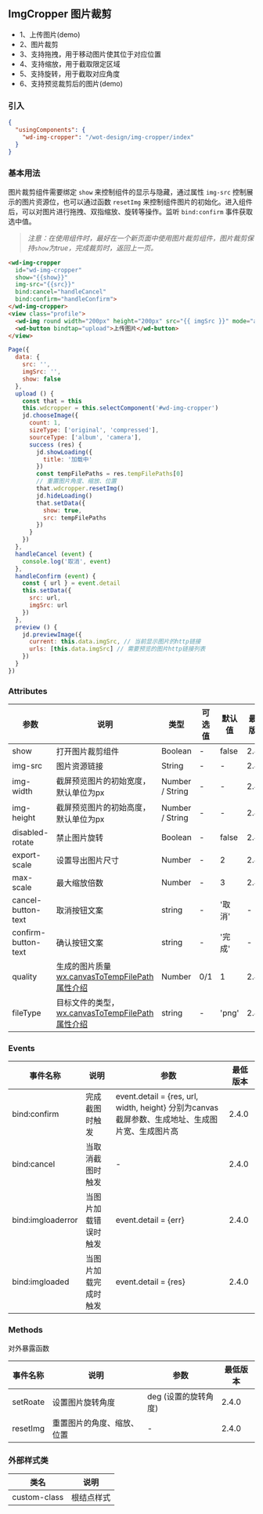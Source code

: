 ## ImgCropper 图片裁剪

- 1、上传图片(demo)
- 2、图片裁剪
- 3、支持拖拽，用于移动图片使其位于对应位置
- 4、支持缩放，用于截取限定区域
- 5、支持旋转，用于截取对应角度
- 6、支持预览裁剪后的图片(demo)

### 引入

```json
{
  "usingComponents": {
    "wd-img-cropper": "/wot-design/img-cropper/index"
  }
}
```

### 基本用法

图片裁剪组件需要绑定 `show` 来控制组件的显示与隐藏，通过属性 `img-src` 控制展示的图片资源位，也可以通过函数 `resetImg` 来控制组件图片的初始化。进入组件后，可以对图片进行拖拽、双指缩放、旋转等操作。监听 `bind:confirm` 事件获取选中值。

> *注意：在使用组件时，最好在一个新页面中使用图片裁剪组件，图片裁剪保持`show`为true，完成裁剪时，返回上一页。*

```html
<wd-img-cropper
  id="wd-img-cropper"
  show="{{show}}"
  img-src="{{src}}"
  bind:cancel="handleCancel"
  bind:confirm="handleConfirm">
</wd-img-cropper>
<view class="profile">
  <wd-img round width="200px" height="200px" src="{{ imgSrc }}" mode="aspectFit" custom-class="profile-img" bindtap="preview" />
  <wd-button bindtap="upload">上传图片</wd-button>
</view>
```

```JavaScript
Page({
  data: {
    src: '',
    imgSrc: '',
    show: false
  },
  upload () {
    const that = this
    this.wdcropper = this.selectComponent('#wd-img-cropper')
    jd.chooseImage({
      count: 1,
      sizeType: ['original', 'compressed'],
      sourceType: ['album', 'camera'],
      success (res) {
        jd.showLoading({
          title: '加载中'
        })
        const tempFilePaths = res.tempFilePaths[0]
        // 重置图片角度、缩放、位置
        that.wdcropper.resetImg()
        jd.hideLoading()
        that.setData({
          show: true,
          src: tempFilePaths
        })
      }
    })
  },
  handleCancel (event) {
    console.log('取消', event)
  },
  handleConfirm (event) {
    const { url } = event.detail
    this.setData({
      src: url,
      imgSrc: url
    })
  },
  preview () {
    jd.previewImage({
      current: this.data.imgSrc, // 当前显示图片的http链接
      urls: [this.data.imgSrc] // 需要预览的图片http链接列表
    })
  }
})
```

### Attributes

| 参数      | 说明                                 | 类型      | 可选值       | 默认值   | 最低版本 |
|---------- |------------------------------------ |---------- |------------- |-------- |-------- |
| show | 打开图片裁剪组件 | Boolean | - | false |2.4.0|
| img-src | 图片资源链接 | String | - | - |2.4.0|
| img-width | 截屏预览图片的初始宽度，默认单位为px | Number / String | - | - |2.4.0|
| img-height | 截屏预览图片的初始高度，默认单位为px | Number / String | - | - |2.4.0|
| disabled-rotate | 禁止图片旋转 | Boolean | - | false |2.4.0|
| export-scale | 设置导出图片尺寸 | Number | - | 2 |2.4.0|
| max-scale | 最大缩放倍数 | Number | - | 3 |2.4.0|
| cancel-button-text | 取消按钮文案 | string | - | '取消' | - |2.4.0|
| confirm-button-text | 确认按钮文案 | string | - | '完成' | - |2.4.0|
| quality | 生成的图片质量 [wx.canvasToTempFilePath属性介绍](https://developers.weixin.qq.com/miniprogram/dev/api/canvas/wx.canvasToTempFilePath.html#%E5%8F%82%E6%95%B0) | Number | 0/1 | 1 |2.4.0|
| fileType | 目标文件的类型，[wx.canvasToTempFilePath属性介绍](https://developers.weixin.qq.com/miniprogram/dev/api/canvas/wx.canvasToTempFilePath.html#%E5%8F%82%E6%95%B0) | string | - | 'png' |2.4.0|

### Events

| 事件名称      | 说明                                 | 参数     | 最低版本 |
|------------- |------------------------------------ |--------- |-------- |
| bind:confirm | 完成截图时触发 | event.detail = {res, url, width, height} 分别为canvas截屏参数、生成地址、生成图片宽、生成图片高|2.4.0|
| bind:cancel | 当取消截图时触发 | - |2.4.0|
| bind:imgloaderror | 当图片加载错误时触发 | event.detail = {err} |2.4.0|
| bind:imgloaded | 当图片加载完成时触发 | event.detail = {res} |2.4.0|

### Methods

对外暴露函数

| 事件名称      | 说明                                 | 参数     | 最低版本 |
|------------- |------------------------------------ |--------- |-------- |
| setRoate | 设置图片旋转角度 | deg (设置的旋转角度)|2.4.0|
| resetImg | 重置图片的角度、缩放、位置 | - |2.4.0|

### 外部样式类

| 类名     | 说明                |
|---------|---------------------|
| custom-class | 根结点样式 |
